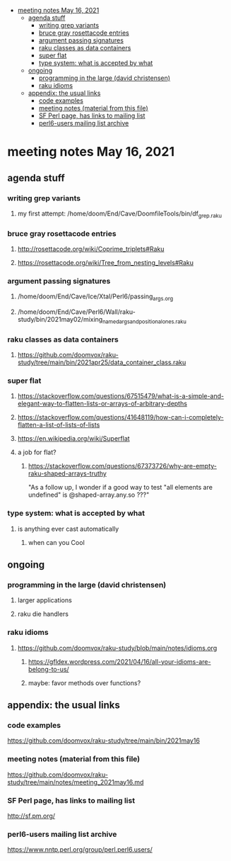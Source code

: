 - [meeting notes May 16, 2021](#orga8a83d5)
  - [agenda stuff](#org67e38a3)
    - [writing grep variants](#org8bab1f8)
    - [bruce gray rosettacode entries](#orgb1bd70c)
    - [argument passing signatures](#orga16b558)
    - [raku classes as data containers](#org7e6f7b2)
    - [super flat](#org0db614a)
    - [type system: what is accepted by what](#orge491ac3)
  - [ongoing](#org9e8c196)
    - [programming in the large (david christensen)](#org410d3fe)
    - [raku idioms](#orgc89a550)
  - [appendix: the usual links](#org298d86b)
    - [code examples](#org42e9d5d)
    - [meeting notes (material from this file)](#orgb07ab73)
    - [SF Perl page, has links to mailing list](#orgdbafb93)
    - [perl6-users mailing list archive](#org86e3ba0)


<a id="orga8a83d5"></a>

# meeting notes May 16, 2021


<a id="org67e38a3"></a>

## agenda stuff


<a id="org8bab1f8"></a>

### writing grep variants

1.  my first attempt: /home/doom/End/Cave/DoomfileTools/bin/df<sub>grep.raku</sub>


<a id="orgb1bd70c"></a>

### bruce gray rosettacode entries

1.  <http://rosettacode.org/wiki/Coprime_triplets#Raku>

2.  <https://rosettacode.org/wiki/Tree_from_nesting_levels#Raku>


<a id="orga16b558"></a>

### argument passing signatures

1.  /home/doom/End/Cave/Ice/Xtal/Perl6/passing<sub>args.org</sub>

2.  /home/doom/End/Cave/Perl6/Wall/raku-study/bin/2021may02/mixing<sub>named</sub><sub>args</sub><sub>and</sub><sub>positional</sub><sub>ones.raku</sub>


<a id="org7e6f7b2"></a>

### raku classes as data containers

1.  <https://github.com/doomvox/raku-study/tree/main/bin/2021apr25/data_container_class.raku>


<a id="org0db614a"></a>

### super flat

1.  <https://stackoverflow.com/questions/67515479/what-is-a-simple-and-elegant-way-to-flatten-lists-or-arrays-of-arbitrary-depths>

2.  <https://stackoverflow.com/questions/41648119/how-can-i-completely-flatten-a-list-of-lists-of-lists>

3.  <https://en.wikipedia.org/wiki/Superflat>

4.  a job for flat?

    1.  <https://stackoverflow.com/questions/67373726/why-are-empty-raku-shaped-arrays-truthy>
    
        "As a follow up, I wonder if a good way to test "all elements are undefined" is @shaped-array.any.so ???"


<a id="orge491ac3"></a>

### type system: what is accepted by what

1.  is anything ever cast automatically

    1.  when can you Cool


<a id="org9e8c196"></a>

## ongoing


<a id="org410d3fe"></a>

### programming in the large (david christensen)

1.  larger applications

2.  raku die handlers


<a id="orgc89a550"></a>

### raku idioms

1.  <https://github.com/doomvox/raku-study/blob/main/notes/idioms.org>

    1.  <https://gfldex.wordpress.com/2021/04/16/all-your-idioms-are-belong-to-us/>
    
    2.  maybe: favor methods over functions?


<a id="org298d86b"></a>

## appendix: the usual links


<a id="org42e9d5d"></a>

### code examples

<https://github.com/doomvox/raku-study/tree/main/bin/2021may16>


<a id="orgb07ab73"></a>

### meeting notes (material from this file)

<https://github.com/doomvox/raku-study/tree/main/notes/meeting_2021may16.md>


<a id="orgdbafb93"></a>

### SF Perl page, has links to mailing list

<http://sf.pm.org/>


<a id="org86e3ba0"></a>

### perl6-users mailing list archive

<https://www.nntp.perl.org/group/perl.perl6.users/>
